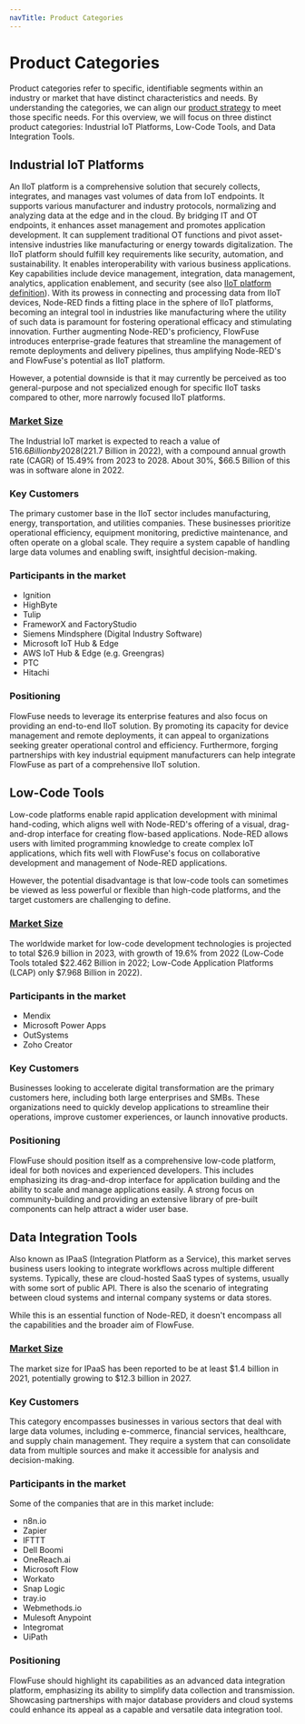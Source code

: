 ```yaml
---
navTitle: Product Categories
---
```


# Product Categories

Product categories refer to specific, identifiable segments within an industry or market that have distinct characteristics and needs. By understanding the categories, we can align our [product strategy](./strategy.md) to meet those specific needs. For this overview, we will focus on three distinct product categories: Industrial IoT Platforms, Low-Code Tools, and Data Integration Tools.

## Industrial IoT Platforms

An IIoT platform is a comprehensive solution that securely collects, integrates, and manages vast volumes of data from IoT endpoints. It supports various manufacturer and industry protocols, normalizing and analyzing data at the edge and in the cloud. By bridging IT and OT endpoints, it enhances asset management and promotes application development. It can supplement traditional OT functions and pivot asset-intensive industries like manufacturing or energy towards digitalization. The IIoT platform should fulfill key requirements like security, automation, and sustainability. It enables interoperability with various business applications. Key capabilities include device management, integration, data management, analytics, application enablement, and security (see also [IIoT platform definition](https://www.gartner.com/doc/reprints?id=1-2C757S9J&ct=230105&st=sb)). With its prowess in connecting and processing data from IIoT devices, Node-RED finds a fitting place in the sphere of IIoT platforms, becoming an integral tool in industries like manufacturing where the utility of such data is paramount for fostering operational efficacy and stimulating innovation. Further augmenting Node-RED's proficiency, FlowFuse introduces enterprise-grade features that streamline the management of remote deployments and delivery pipelines, thus amplifying Node-RED's and FlowFuse's potential as IIoT platform.

However, a potential downside is that it may currently be perceived as too general-purpose and not specialized enough for specific IIoT tasks compared to other, more narrowly focused IIoT platforms.

### [Market Size](https://www.imarcgroup.com/industrial-iot-market)

The Industrial IoT market is expected to reach a value of $516.6 Billion by 2028 ($221.7 Billion in 2022), with a compound annual growth rate (CAGR) of 15.49% from 2023 to 2028. About 30%, $66.5 Billion of this was in software alone in 2022.

### Key Customers

The primary customer base in the IIoT sector includes manufacturing, energy, transportation, and utilities companies. These businesses prioritize operational efficiency, equipment monitoring, predictive maintenance, and often operate on a global scale. They require a system capable of handling large data volumes and enabling swift, insightful decision-making.

### Participants in the market

- Ignition
- HighByte
- Tulip
- FrameworX and FactoryStudio
- Siemens Mindsphere (Digital Industry Software)
- Microsoft IoT Hub & Edge
- AWS IoT Hub & Edge (e.g. Greengras)
- PTC
- Hitachi

### Positioning

FlowFuse needs to leverage its enterprise features and also focus on providing an end-to-end IIoT solution. By promoting its capacity for device management and remote deployments, it can appeal to organizations seeking greater operational control and efficiency. Furthermore, forging partnerships with key industrial equipment manufacturers can help integrate FlowFuse as part of a comprehensive IIoT solution.

## Low-Code Tools

Low-code platforms enable rapid application development with minimal hand-coding, which aligns well with Node-RED's offering of a visual, drag-and-drop interface for creating flow-based applications. Node-RED allows users with limited programming knowledge to create complex IoT applications, which fits well with FlowFuse's focus on collaborative development and management of Node-RED applications.

However, the potential disadvantage is that low-code tools can sometimes be viewed as less powerful or flexible than high-code platforms, and the target customers are challenging to define.

### [Market Size](https://www.gartner.com/en/newsroom/press-releases/2022-12-13-gartner-forecasts-worldwide-low-code-development-technologies-market-to-grow-20-percent-in-2023)

The worldwide market for low-code development technologies is projected to total $26.9 billion in 2023, with growth of 19.6% from 2022 (Low-Code Tools totaled $22.462 Billion in 2022; Low-Code Application Platforms (LCAP) only $7.968 Billion in 2022).

### Participants in the market

- Mendix
- Microsoft Power Apps
- OutSystems
- Zoho Creator

### Key Customers

Businesses looking to accelerate digital transformation are the primary customers here, including both large enterprises and SMBs. These organizations need to quickly develop applications to streamline their operations, improve customer experiences, or launch innovative products.

### Positioning

FlowFuse should position itself as a comprehensive low-code platform, ideal for both novices and experienced developers. This includes emphasizing its drag-and-drop interface for application building and the ability to scale and manage applications easily. A strong focus on community-building and providing an extensive library of pre-built components can help attract a wider user base.

## Data Integration Tools

Also known as IPaaS (Integration Platform as a Service), this market serves business users looking to integrate workflows across multiple different systems. Typically, these are cloud-hosted SaaS types of systems, usually with some sort of public API. There is also the scenario of integrating between cloud systems and internal company systems or data stores.

While this is an essential function of Node-RED, it doesn't encompass all the capabilities and the broader aim of FlowFuse.

### [Market Size](https://www.vynzresearch.com/ict-media/global-ipaas-market)

The market size for IPaaS has been reported to be at least $1.4 billion in 2021, potentially growing to $12.3 billion in 2027.

### Key Customers

This category encompasses businesses in various sectors that deal with large data volumes, including e-commerce, financial services, healthcare, and supply chain management. They require a system that can consolidate data from multiple sources and make it accessible for analysis and decision-making.

### Participants in the market

Some of the companies that are in this market include:
- n8n.io
- Zapier
- IFTTT
- Dell Boomi
- OneReach.ai
- Microsoft Flow
- Workato
- Snap Logic
- tray.io
- Webmethods.io
- Mulesoft Anypoint
- Integromat
- UiPath

### Positioning

FlowFuse should highlight its capabilities as an advanced data integration platform, emphasizing its ability to simplify data collection and transmission. Showcasing partnerships with major database providers and cloud systems could enhance its appeal as a capable and versatile data integration tool.